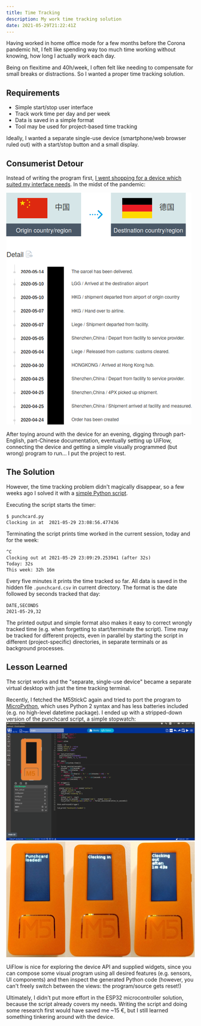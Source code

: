 ```yaml
---
title: Time Tracking
description: My work time tracking solution
date: 2021-05-29T21:22:41Z
---
```


Having worked in home office mode for a few months before the Corona pandemic hit, I felt like spending way too much time working without knowing, how long I actually work each day.

Being on flexitime and 40h/week, I often felt like needing to compensate for small breaks or distractions.
So I wanted a proper time tracking solution.

## Requirements

* Simple start/stop user interface
* Track work time per day and per week
* Data is saved in a simple format
* Tool may be used for project-based time tracking

Ideally, I wanted a separate single-use device (smartphone/web browser ruled out) with a start/stop button and a small display.

## Consumerist Detour

Instead of writing the program first, [I went shopping for a device which suited my interface needs](https://shop.m5stack.com/products/stick-c). In the midst of the pandemic:

![Some steps edited out for brevity](m5stick-c_delivery.png)

After toying around with the device for an evening, digging through part-English, part-Chinese documentation, eventually setting up UiFlow, connecting the device and getting a simple visually programmed (but wrong) program to run... I put the project to rest.

## The Solution

However, the time tracking problem didn't magically disappear, so a few weeks ago I solved it with a [simple Python script](https://github.com/ooz/olli/blob/master/.scripts/punchcard.py).

Executing the script starts the timer:
```
$ punchcard.py
Clocking in at  2021-05-29 23:08:56.477436
```

Terminating the script prints time worked in the current session, today and for the week:

```
^C
Clocking out at 2021-05-29 23:09:29.253941 (after 32s)
Today: 32s
This week: 32h 16m
```

Every five minutes it prints the time tracked so far. All data is saved in the hidden file `.punchcard.csv` in current directory. The format is the date followed by seconds tracked that day:

```
DATE,SECONDS
2021-05-29,32
```

The printed output and simple format also makes it easy to correct wrongly tracked time (e.g. when forgetting to start/terminate the script). Time may be tracked for different projects, even in parallel by starting the script in different (project-specific) directories, in separate terminals or as background processes.

## Lesson Learned

The script works and the "separate, single-use device" became a separate virtual desktop with just the time tracking terminal.

Recently, I fetched the M5StickC again and tried to port the program to [MicroPython](https://docs.micropython.org/en/latest/esp32/quickref.html), which uses Python 2 syntax and has less batteries included (e.g. no high-level datetime package). I ended up with a stripped-down version of the punchcard script, a simple stopwatch:
![Glorified stopwatch code](mc_stopwatch_code.png)
![Glorified stopwatch on M5StickC](mc_stopwatch.png)

UiFlow is nice for exploring the device API and supplied widgets, since you can compose some visual program using all desired features (e.g. sensors, UI components) and then inspect the generated Python code (however, you can't freely switch between the views: the program/source gets reset!)

Ultimately, I didn't put more effort in the ESP32 microcontroller solution, because the script already covers my needs. Writing the script and doing some research first would have saved me ~15 €, but I still learned something tinkering around with the device.